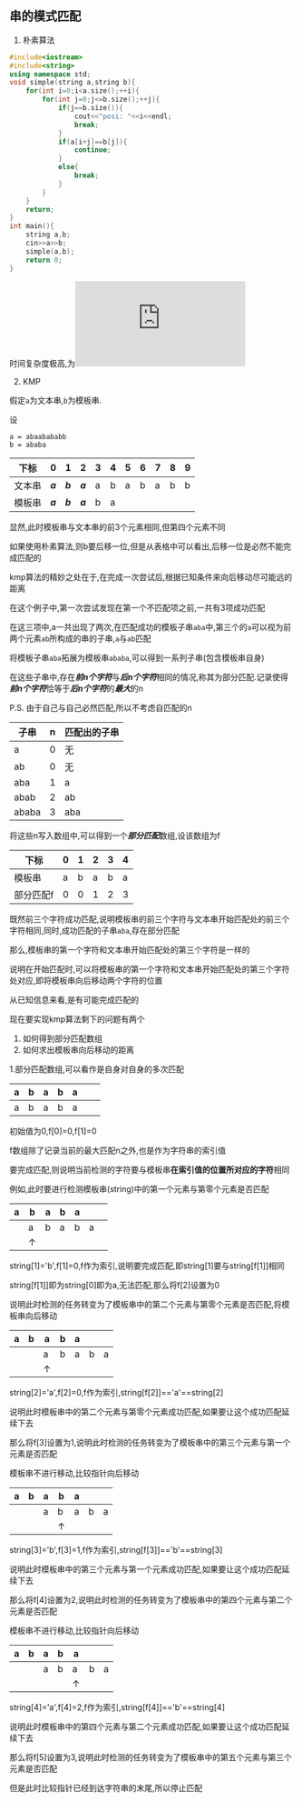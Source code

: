 ## 串的模式匹配 ##

1. 朴素算法

```c++
#include<iostream>
#include<string>
using namespace std;
void simple(string a,string b){
	for(int i=0;i<a.size();++i){
		for(int j=0;j<=b.size();++j){
			if(j==b.size()){
				cout<<"posi: "<<i<<endl;
				break;
			}
			if(a[i+j]==b[j]){
				continue;
			}
			else{
				break;
			}
		}
	}
	return;
}
int main(){
	string a,b;
	cin>>a>>b;
	simple(a,b);
	return 0;
}
```

时间复杂度极高,为![](http://latex.codecogs.com/gif.latex?O(n*m))

2. KMP

假定`a`为文本串,`b`为模板串.

设
```
a = abaabababb
b = ababa
```

|下标|0|1|2|3|4|5|6|7|8|9|
|---|---|---|---|---|---|---|---|---|---|---|
|文本串|***a***|***b***|***a***|a|b|a|b|a|b|b|
|模板串|***a***|***b***|***a***|b|a|

显然,此时模板串与文本串的前3个元素相同,但第四个元素不同

如果使用朴素算法,则b要后移一位,但是从表格中可以看出,后移一位是必然不能完成匹配的

kmp算法的精妙之处在于,在完成一次尝试后,根据已知条件来向后移动尽可能远的距离

在这个例子中,第一次尝试发现在第一个不匹配项之前,一共有3项成功匹配

在这三项中,a一共出现了两次,在匹配成功的模板子串`aba`中,第三个的`a`可以视为前两个元素`ab`所构成的串的子串,`a`与`ab`匹配

将模板子串`aba`拓展为模板串`ababa`,可以得到一系列子串(包含模板串自身)

在这些子串中,存在***前n个字符***与***后n个字符***相同的情况,称其为部分匹配.记录使得***前n个字符***恰等于***后n个字符***的***最大***的n

P.S. 由于自己与自己必然匹配,所以不考虑自匹配的n

|子串|n|匹配出的子串|
|---|---|---|
|a|0|无|
|ab|0|无|
|aba|1|a|
|abab|2|ab|
|ababa|3|aba|

将这些n写入数组中,可以得到一个***部分匹配***数组,设该数组为f

|下标|0|1|2|3|4|
|---|---|---|---|---|---|
|模板串|a|b|a|b|a|
|部分匹配f|0|0|1|2|3|

既然前三个字符成功匹配,说明模板串的前三个字符与文本串开始匹配处的前三个字符相同,同时,成功匹配的子串`aba`,存在部分匹配

那么,模板串的第一个字符和文本串开始匹配处的第三个字符是一样的

说明在开始匹配时,可以将模板串的第一个字符和文本串开始匹配处的第三个字符处对应,即将模板串向后移动两个字符的位置

从已知信息来看,是有可能完成匹配的

现在要实现kmp算法剩下的问题有两个

1. 如何得到部分匹配数组
2. 如何求出模板串向后移动的距离

1.部分匹配数组,可以看作是自身对自身的多次匹配

|a|b|a|b|a|||
|---|---|---|---|---|---|---|
|a|b|a|b|a|||

初始值为0,f[0]=0,f[1]=0

f数组除了记录当前的最大匹配n之外,也是作为字符串的索引值

要完成匹配,则说明当前检测的字符要与模板串**在索引值的位置所对应的字符**相同

例如,此时要进行检测模板串(string)中的第一个元素与第零个元素是否匹配

|a|b|a|b|a|||
|---|---|---|---|---|---|---|
||a|b|a|b|a||
||↑||||||

string[1]='b',f[1]=0,f作为索引,说明要完成匹配,即string[1]要与string[f[1]]相同

string[f[1]]即为string[0]即为a,无法匹配,那么将f[2]设置为0

说明此时检测的任务转变为了模板串中的第二个元素与第零个元素是否匹配,将模板串向后移动

|a|b|a|b|a|||
|---|---|---|---|---|---|---|
|||a|b|a|b|a|
|||↑|||||

string[2]='a',f[2]=0,f作为索引,string[f[2]]=='a'==string[2]

说明此时模板串中的第二个元素与第零个元素成功匹配,如果要让这个成功匹配延续下去

那么将f[3]设置为1,说明此时检测的任务转变为了模板串中的第三个元素与第一个元素是否匹配

模板串不进行移动,比较指针向后移动

|a|b|a|b|a|||
|---|---|---|---|---|---|---|
|||a|b|a|b|a|
||||↑||||

string[3]='b',f[3]=1,f作为索引,string[f[3]]=='b'==string[3]

说明此时模板串中的第三个元素与第一个元素成功匹配,如果要让这个成功匹配延续下去

那么将f[4]设置为2,说明此时检测的任务转变为了模板串中的第四个元素与第二个元素是否匹配

模板串不进行移动,比较指针向后移动

|a|b|a|b|a|||
|---|---|---|---|---|---|---|
|||a|b|a|b|a|
|||||↑|||

string[4]='a',f[4]=2,f作为索引,string[f[4]]=='b'==string[4]

说明此时模板串中的第四个元素与第二个元素成功匹配,如果要让这个成功匹配延续下去

那么将f[5]设置为3,说明此时检测的任务转变为了模板串中的第五个元素与第三个元素是否匹配

但是此时比较指针已经到达字符串的末尾,所以停止匹配

